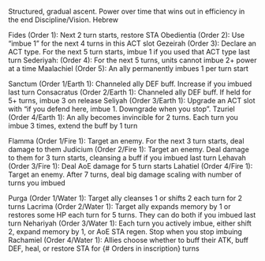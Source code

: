 Structured, gradual ascent. Power over time that wins out in efficiency in the end
Discipline/Vision. Hebrew

Fides (Order 1): Next 2 turn starts, restore STA
Obedientia (Order 2): Use “imbue 1” for the next 4 turns in this ACT slot
Gezeirah (Order 3): Declare an ACT type. For the next 5 turn starts, imbue 1 if you used that ACT type last turn
Sederiyah: (Order 4): For the next 5 turns, units cannot imbue 2+ power at a time
Maalachiel (Order 5): An ally permanently imbues 1 per turn start

Sanctum (Order 1/Earth 1): Channeled ally DEF buff. Increase if you imbued last turn
Consacratus (Order 2/Earth 1): Channeled ally DEF buff. If held for 5+ turns, imbue 3 on release
Seliyah (Order 3/Earth 1): Upgrade an ACT slot with “if you defend here, imbue 1. Downgrade when you stop”.
Tzuriel (Order 4/Earth 1): An ally becomes invincible for 2 turns. Each turn you imbue 3 times, extend the buff by 1 turn

Flamma (Order 1/Fire 1): Target an enemy. For the next 3 turn starts, deal damage to them
Judicium (Order 2/Fire 1): Target an enemy. Deal damage to them for 3 turn starts, cleansing a buff if you imbued last turn
Lehavah (Order 3/Fire 1): Deal AoE damage for 5 turn starts
Lahatiel (Order 4/Fire 1): Target an enemy. After 7 turns, deal big damage scaling with number of turns you imbued

Purga (Order 1/Water 1): Target ally cleanses 1 or shifts 2 each turn for 2 turns
Lacrima (Order 2/Water 1): Target ally expands memory by 1 or restores some HP each turn for 5 turns. They can do both if you imbued last turn
Nehariyah (Order 3/Water 1): Each turn you actively imbue, either shift 2, expand memory by 1, or AoE STA regen. Stop when you stop imbuing
Rachamiel (Order 4/Water 1): Allies choose whether to buff their ATK, buff DEF, heal, or restore STA for {# Orders in inscription} turns